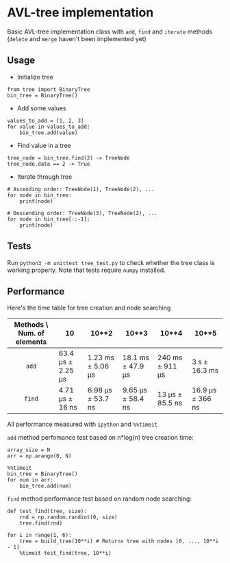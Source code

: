 # AVL-tree implementation
Basic AVL-tree implementation class with `add`, `find` and `iterate` methods (`delete` and `merge` haven't been implemented yet)

## Usage
- Initialize tree
```python3
from tree import BinaryTree
bin_tree = BinaryTree()
```
- Add some values
```python3
values_to_add = [1, 2, 3]
for value in values_to_add:
    bin_tree.add(value)
```
- Find value in a tree
```python3
tree_node = bin_tree.find(2) -> TreeNode
tree_node.data == 2 -> True
```
- Iterate through tree
```python3
# Ascending order: TreeNode(1), TreeNode(2), ...
for node in bin_tree:
    print(node)

# Descending order: TreeNode(3), TreeNode(2), ...
for node in bin_tree[::-1]:
    print(node)
```

## Tests
Run `python3 -m unittest tree_test.py` to check whether the tree class is working properly. Note that tests require `numpy` installed.

## Performance
Here's the time table for tree creation and node searching

| Methods \ Num. of elements | 10 | 10**2 | 10**3 | 10**4| 10**5 |
| :---: | --- | --- | ---| --- | --- |
| `add` | 63.4 µs ± 2.25 µs | 1.23 ms ± 5.06 µs | 18.1 ms ± 47.9 µs | 240 ms ± 911 µs | 3 s ± 16.3 ms |
| `find` | 4.71 µs ± 16 ns | 6.98 µs ± 53.7 ns | 9.65 µs ± 58.4 ns | 13 µs ± 85.5 ns | 16.9 µs ± 366 ns |

All performance measured with `ipython` and `%%timeit`

`add` method perfomance test based on n*log(n) tree creation time:
```python3
array_size = N
arr = np.arange(0, N)

%%timeit
bin_tree = BinaryTree()
for num in arr:
    bin_tree.add(num)
```

`find` method performance test based on random node searching:
```python3
def test_find(tree, size):
    rnd = np.random.randint(0, size)
    tree.find(rnd)

for i in range(1, 6):
    tree = build_tree(10**i) # Returns tree with nodes [0, ..., 10**i - 1]
    %timeit test_find(tree, 10**i)
```

